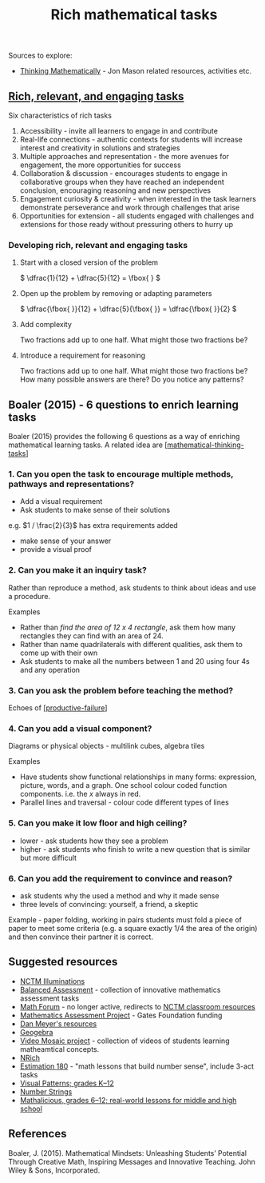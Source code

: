 ﻿---
tags: teaching-mathematics, mathematical-mindsets, big-ideas-in-mathematics
title: Rich mathematical tasks
type: note
---
Sources to explore:

- [Thinking Mathematically](https://nrich.maths.org/8963) - Jon Mason related resources, activities etc.

## [Rich, relevant, and engaging tasks](https://emcf.weebly.com/rich-relevant-engaging-tasks.html) 

Six characteristics of rich tasks 

1. Accessibility - invite all learners to engage in and contribute
2. Real-life connections - authentic contexts for students will increase interest and creativity in solutions and strategies
3. Multiple approaches and representation - the more avenues for engagement, the more opportunities for success 
4. Collaboration & discussion - encourages students to engage in collaborative groups when they have reached an independent conclusion, encouraging reasoning and new perspectives
5. Engagement curiosity & creativity - when interested in the task learners demonstrate perseverance and work through challenges that arise
6. Opportunities for extension - all students engaged with challenges and extensions for those ready without pressuring others to hurry up

### Developing rich, relevant and engaging tasks

1. Start with a closed version of the problem

    $ \dfrac{1}{12} + \dfrac{5}{12} = \fbox{ } $

2. Open up the problem by removing or adapting parameters

    $ \dfrac{\fbox{ }}{12} + \dfrac{5}{\fbox{ }} = \dfrac{\fbox{ }}{2} $

3. Add complexity

    Two fractions add up to one half. What might those two fractions be?

4. Introduce a requirement for reasoning

    Two fractions add up to one half. What might those two fractions be? How many possible answers are there? Do you notice any patterns?


## Boaler (2015) - 6 questions to enrich learning tasks

Boaler (2015) provides the following 6 questions as a way of enriching mathematical learning tasks. A related idea are [[mathematical-thinking-tasks]]

### 1. Can you open the task to encourage multiple methods, pathways and representations?

- Add a visual requirement
- Ask students to make sense of their solutions

e.g.  $1 / \frac{2}{3}$ has extra requirements added

- make sense of your answer
- provide a visual proof

### 2. Can you make it an inquiry task?

Rather than reproduce a method, ask students to think about ideas and use a procedure.

Examples

- Rather than _find the area of 12 x 4 rectangle_, ask them how many rectangles they can find with an area of 24.
- Rather than name quadrilaterals with different qualities, ask them to come up with their own
- Ask students to make all the numbers between 1 and 20 using four 4s and any operation

### 3. Can you ask the problem before teaching the method?

Echoes of [[productive-failure]]

### 4. Can you add a visual component?

Diagrams or physical objects - multilink cubes, algebra tiles

Examples

- Have students show functional relationships in many forms: expression, picture, words, and a graph.  One school colour coded function components.  i.e. the $x$ always in red.
- Parallel lines and traversal - colour code different types of lines

### 5. Can you make it low floor and high ceiling?

- lower - ask students how they see a problem
- higher - ask students who finish to write a new question that is similar but more difficult

### 6. Can you add the requirement to convince and reason?

- ask students why the used a method and why it made sense
- three levels of convincing: yourself, a friend, a skeptic

Example - paper folding, working in pairs students must fold a piece of paper to meet some criteria (e.g. a square exactly 1/4 the area of the origin) and then convince their partner it is correct.

## Suggested resources

- [NCTM Illuminations](https://illuminations.nctm.org/)
- [Balanced Assessment](https://balancedassessment.concord.org) - collection of innovative mathematics assessment tasks
- [Math Forum](https://www.mathforum.org) - no longer active, redirects to [NCTM classroom resources](https://www.nctm.org/classroomresources/)
- [Mathematics Assessment Project](http://map.mathshell.org/materials/index.php) - Gates Foundation funding
- [Dan Meyer's resources](http://blog.mrmeyer.com/)
- [Geogebra](http://geogebra.org/cms/)
- [Video Mosaic project](http://videomosaic.org/) - collection of videos of students learning matheamtical concepts.
- [NRich](http://nrich.maths.org/) 
- [Estimation 180](http://www.estimation180.com) - "math lessons that build number sense", include 3-act tasks
- [Visual Patterns; grades K–12](http://www.visualpatterns.org)
- [Number Strings](http://numberstrings.com) 
- [Mathalicious, grades 6–12; real-world lessons for middle and high school](http://www.mathalicious.com)

## References

Boaler, J. (2015). Mathematical Mindsets: Unleashing Students’ Potential Through Creative Math, Inspiring Messages and Innovative Teaching. John Wiley & Sons, Incorporated.

[//begin]: # "Autogenerated link references for markdown compatibility"
[mathematical-thinking-tasks]: mathematical-thinking-tasks "Mathematical thinking tasks"
[productive-failure]: productive-failure "Productive Failure"
[//end]: # "Autogenerated link references"